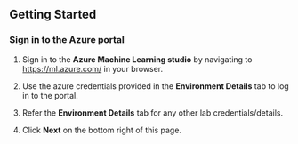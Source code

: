 ## Getting Started

### Sign in to the Azure portal

1. Sign in to the **Azure Machine Learning studio** by navigating to https://ml.azure.com/ in your browser.

2. Use the azure credentials provided in the **Environment Details** tab to log in to the portal.

3. Refer the **Environment Details** tab for any other lab credentials/details.

4. Click **Next** on the bottom right of this page.
